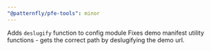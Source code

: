 ```yaml
---
"@patternfly/pfe-tools": minor
---
```


Adds `deslugify` function to config module
Fixes demo manifest utility functions - gets the correct path by deslugifying the demo url.
